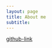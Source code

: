 ```yaml
---
layout: page
title: About me
subtitle: 
---
```



[github-link](https://github.com/momoBear/momoBear.github.io)
